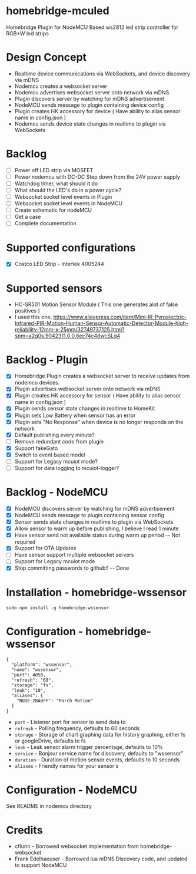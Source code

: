 # homebridge-mculed
Homebridge Plugin for NodeMCU Based ws2812 led strip controller for RGB+W led strips

# Design Concept

* Realtime device communications via WebSockets, and device discovery via mDNS
* Nodemcu creates a websocket server
* Nodemcu advertises websocket server onto network via mDNS
* Plugin discovers server by watching for mDNS advertisement
* NodeMCU sends message to plugin containing device config
* Plugin creates HK accessory for device ( Have ability to alias sensor name in config.json )
* Nodemcu sends device state changes in realtime to plugin via WebSockets

# Backlog

* [ ] Power off LED strip via MOSFET
* [ ] Power nodemcu with DC-DC Step down from the 24V power supply
* [ ] Watchdog timer, what should it do
* [ ] What should the LED's do in a power cycle?
* [ ] Websocket socket level events in Plugin
* [ ] Websocket socket level events in NodeMCU
* [ ] Create schematic for nodeMCU
* [ ] Get a case
* [ ] Complete documentation

# Supported configurations

* [x] Costco LED Strip - Intertek 4005244

# Supported sensors

* HC-SR501 Motion Sensor Module ( This one generates alot of false positives )
* I used this one, https://www.aliexpress.com/item/Mini-IR-Pyroelectric-Infrared-PIR-Motion-Human-Sensor-Automatic-Detector-Module-high-reliability-12mm-x-25mm/32749737125.html?spm=a2g0s.9042311.0.0.6ec74c4dwcSLq4

# Backlog - Plugin

* [x] Homebridge Plugin creates a websocket server to receive updates from nodemcu devices.
* [x] Plugin advertises websocket server onto network via mDNS
* [x] Plugin creates HK accessory for sensor ( Have ability to alias sensor name in config.json )
* [x] Plugin sends sensor state changes in realtime to HomeKit
* [x] Plugin sets Low Battery when sensor has an error
* [x] Plugin sets "No Response" when device is no longer responds on the network
* [x] Default publishing every minute?
* [ ] Remove redundant code from plugin
* [X] Support fakeGato
* [X] Switch to event based model
* [ ] Support for Legacy mcuiot mode?
* [ ] Support for data logging to mcuiot-logger?

# Backlog - NodeMCU

* [x] NodeMCU discovers server by watching for mDNS advertisement
* [x] NodeMCU sends message to plugin containing sensor config
* [x] Sensor sends state changes in realtime to plugin via WebSockets
* [x] Allow sensor to warm up before publishing, I believe I read 1 minute
* [x] Have sensor send not available status during warm up period -- Not required
* [x] Support for OTA Updates
* [ ] Have sensor support multiple websocket servers
* [ ] Support for Legacy mcuiot mode
* [x] Stop committing passwords to github!! -- Done

# Installation - homebridge-wssensor

```
sudo npm install -g homebridge-wssensor
```

# Configuration - homebridge-wssensor

```
{
  "platform": "wssensor",
  "name": "wssensor",
  "port": 4050,
  "refresh": "60",
  "storage": "fs",
  "leak": "10",
  "aliases": {
    "NODE-2BA0FF": "Porch Motion"
  }
}
```

* `port`      - Listener port for sensor to send data to
* `refresh`   - Polling frequency, defaults to 60 seconds
* `storage`   - Storage of chart graphing data for history graphing, either fs or googleDrive, defaults to fs
* `leak`      - Leak sensor alarm trigger percentage, defaults to 10%
* `service`   - Bonjour service name for discovery, defaults to "wssensor"
* `duration`  - Duration of motion sensor events, defaults to 10 seconds
* `aliases`   - Friendly names for your sensor's

# Configuration - NodeMCU

See README in nodemcu directory

# Credits

* cflurin - Borrowed websocket implementation from homebridge-websocket
* Frank Edelhaeuser - Borrowed lua mDNS Discovery code, and updated to support NodeMCU
